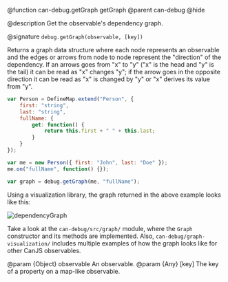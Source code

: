 @function can-debug.getGraph getGraph
@parent can-debug
@hide

@description Get the observable's dependency graph.

@signature `debug.getGraph(observable, [key])`

Returns a graph data structure where each node represents an observable and the 
edges or arrows from node to node represent the "direction" of the dependency. If
an arrows goes from "x" to "y" ("x" is the head and "y" is the tail) it can be read 
as "x" changes "y"; if the arrow goes in the opposite direction it can be read as "x" 
is changed by "y" or "x" derives its value from "y".

```js
var Person = DefineMap.extend("Person", {
	first: "string",
	last: "string",
	fullName: {
		get: function() {
			return this.first + " " + this.last;
		}
	}
});

var me = new Person({ first: "John", last: "Doe" });
me.on("fullName", function() {});

var graph = debug.getGraph(me, "fullName");
```

Using a visualization library, the graph returned in the above example looks like 
this:

![dependencyGraph](../node_modules/can-debug/doc/map-dependency-graph.png)

Take a look at the `can-debug/src/graph/` module, where the `Graph` constructor
and its methods are implemented. Also, `can-debug/graph-visualization/` includes
multiple examples of how the graph looks like for other CanJS observables.

@param {Object} observable An observable.
@param {Any} [key] The key of a property on a map-like observable.
